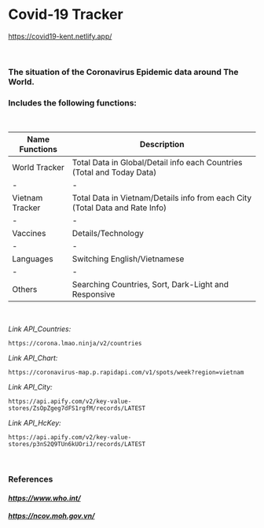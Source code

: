 # Covid-19 Tracker
https://covid19-kent.netlify.app/

<br>

### The situation of the Coronavirus Epidemic data around The World.
### Includes the following functions:
<br>

|Name Functions|Description|
|-|-|
|World Tracker|Total Data in Global/Detail info each Countries (Total and Today Data)|
|-|-|
|Vietnam Tracker|Total Data in Vietnam/Details info from each City (Total Data and Rate Info)|
|-|-|
|Vaccines|Details/Technology|
|-|-|
|Languages|Switching English/Vietnamese|
|-|-|
|Others|Searching Countries, Sort, Dark-Light and Responsive|
<br>


_Link API_Countries:_
```
https://corona.lmao.ninja/v2/countries
```

_Link API_Chart:_
```
https://coronavirus-map.p.rapidapi.com/v1/spots/week?region=vietnam
```

_Link API_City:_
```
https://api.apify.com/v2/key-value-stores/ZsOpZgeg7dFS1rgfM/records/LATEST
```

_Link API_HcKey:_
```
https://api.apify.com/v2/key-value-stores/p3nS2Q9TUn6kUOriJ/records/LATEST
```
<br>

### References
#### _https://www.who.int/_
#### _https://ncov.moh.gov.vn/_
